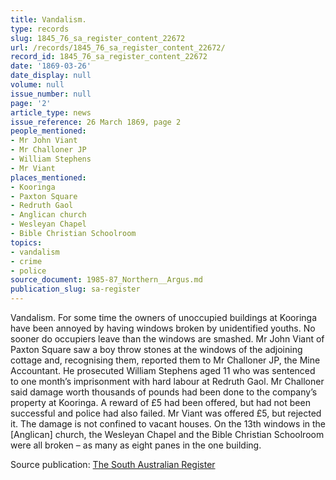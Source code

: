 ```yaml
---
title: Vandalism.
type: records
slug: 1845_76_sa_register_content_22672
url: /records/1845_76_sa_register_content_22672/
record_id: 1845_76_sa_register_content_22672
date: '1869-03-26'
date_display: null
volume: null
issue_number: null
page: '2'
article_type: news
issue_reference: 26 March 1869, page 2
people_mentioned:
- Mr John Viant
- Mr Challoner JP
- William Stephens
- Mr Viant
places_mentioned:
- Kooringa
- Paxton Square
- Redruth Gaol
- Anglican church
- Wesleyan Chapel
- Bible Christian Schoolroom
topics:
- vandalism
- crime
- police
source_document: 1985-87_Northern__Argus.md
publication_slug: sa-register
---
```


Vandalism.  For some time the owners of unoccupied buildings at Kooringa have been annoyed by having windows broken by unidentified youths.  No sooner do occupiers leave than the windows are smashed.  Mr John Viant of Paxton Square saw a boy throw stones at the windows of the adjoining cottage and, recognising them, reported them to Mr Challoner JP, the Mine Accountant.  He prosecuted William Stephens aged 11 who was sentenced to one month’s imprisonment with hard labour at Redruth Gaol.  Mr Challoner said damage worth thousands of pounds had been done to the company’s property at Kooringa.  A reward of £5 had been offered, but had not been successful and police had also failed.  Mr Viant was offered £5, but rejected it.  The damage is not confined to vacant houses.  On the 13th windows in the [Anglican] church, the Wesleyan Chapel and the Bible Christian Schoolroom were all broken – as many as eight panes in the one building.

Source publication: [The South Australian Register](/publications/sa-register/)

